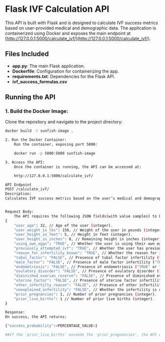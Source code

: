 # Flask IVF Calculation API

This API is built with Flask and is designed to calculate IVF success metrics based on user-provided medical and demographic data. The application is containerized using Docker and exposes the main endpoint at [http://127.0.0.1:5000/calculate_ivf/](http://127.0.0.1:5000/calculate_ivf/).

## Files Included

- **app.py**: The main Flask application.
- **Dockerfile**: Configuration for containerizing the app.
- **requirements.txt**: Dependencies for the Flask API.
- **ivf_success_formulas.csv**

## Running the API

### 1. Build the Docker Image:

Clone the repository and navigate to the project directory:

```bash
docker build -t sunfish-image .

2. Run the Docker Container:
    Run the container, exposing port 5000:

    docker run -p 5000:5000 sunfish-image

3. Access the API:
    Once the container is running, the API can be accessed at:

    http://127.0.0.1:5000/calculate_ivf/

API Endpoint
POST /calculate_ivf/
Description:
Calculates IVF success metrics based on the user’s medical and demographic information.



```
```bash
Request Body:
    The API requires the following JSON fields(with value samples) to be sent in a POST request:
{
    "user_age": 32, // Age of the user (integer).
    "user_weight_in_lbs": 150, // Weight of the user in pounds (integer).
    "user_height_in_feet": 5, // Height in feet (integer).
    "user_height_in_inches": 8, // Remaining height in inches (integer).
    "using_own_eggs": "TRUE", // Whether the user is using their own eggs ("TRUE" or "FALSE").
    "previously_attempted_ivf": "TRUE", // Whether the user has previously attempted IVF ("TRUE" or "FALSE").
    "reason_for_infertility_known": "TRUE", // Whether the reason for infertility is known ("TRUE" or "FALSE").
    "tubal_factor": "FALSE", // Presence of tubal factor infertility ("TRUE" or "FALSE").
    "male_factor": "FALSE", // Presence of male factor infertility ("TRUE" or "FALSE").
    "endometriosis": "FALSE", // Presence of endometriosis ("TRUE" or "FALSE").
    "ovulatory_disorder": "FALSE", // Presence of ovulatory disorder ("TRUE" or "FALSE").
    "diminished_ovarian_reserve": "FALSE", // Presence of diminished ovarian reserve ("TRUE" or "FALSE").
    "uterine_factor": "FALSE", // Presence of uterine factor infertility ("TRUE" or "FALSE").
    "other_infertilty_reason": "FALSE", // Presence of other infertility reasons ("TRUE" or "FALSE").
    "unexplained_infertility": "FALSE", // Whether the infertility is unexplained ("TRUE" or "FALSE").
    "prior_pregnancies": 1, // Number of prior pregnancies (integer).
    "prior_live_births": 1 // Number of prior live births (integer).
}
```
```bash
Response:
On success, the API returns:

{"success_probability":<PERCENTAGE_VALUE>}

##If the 'prior_live_births' exceeds the 'prior_pregnancies', the API will send an error(with a message).
```